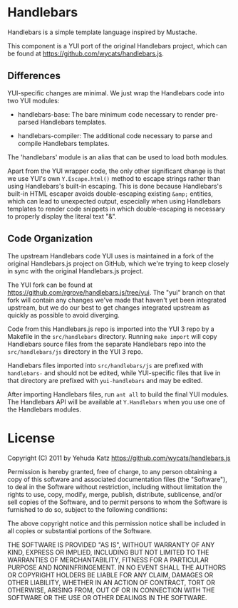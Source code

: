Handlebars
==========

Handlebars is a simple template language inspired by Mustache.

This component is a YUI port of the original Handlebars project, which can be
found at <https://github.com/wycats/handlebars.js>.


Differences
-----------

YUI-specific changes are minimal. We just wrap the Handlebars code into two YUI
modules:

  - handlebars-base: The bare minimum code necessary to render pre-parsed
    Handlebars templates.

  - handlebars-compiler: The additional code necessary to parse and compile
    Handlebars templates.

The 'handlebars' module is an alias that can be used to load both modules.

Apart from the YUI wrapper code, the only other significant change is that we
use YUI's own `Y.Escape.html()` method to escape strings rather than using
Handlebars's built-in escaping. This is done because Handlebars's built-in HTML
escaper avoids double-escaping existing `&amp;` entities, which can lead to
unexpected output, especially when using Handlebars templates to render code
snippets in which double-escaping is necessary to properly display the literal
text "&amp;".


Code Organization
-----------------

The upstream Handlebars code YUI uses is maintained in a fork of the original
Handlebars.js project on GitHub, which we're trying to keep closely in sync
with the original Handlebars.js project.

The YUI fork can be found at <https://github.com/rgrove/handlebars.js/tree/yui>.
The "yui" branch on that fork will contain any changes we've made that haven't
yet been integrated upstream, but we do our best to get changes integrated
upstream as quickly as possible to avoid diverging.

Code from this Handlebars.js repo is imported into the YUI 3 repo by a Makefile
in the `src/handlebars` directory. Running `make import` will copy Handlebars
source files from the separate Handlebars repo into the `src/handlebars/js`
directory in the YUI 3 repo.

Handlebars files imported into `src/handlebars/js` are prefixed with
`handlebars-` and should not be edited, while YUI-specific files that live in
that directory are prefixed with `yui-handlebars` and may be edited.

After importing Handlebars files, run `ant all` to build the final YUI modules.
The Handlebars API will be available at `Y.Handlebars` when you use one of the
Handlebars modules.


License
=======

Copyright (C) 2011 by Yehuda Katz
<https://github.com/wycats/handlebars.js>

Permission is hereby granted, free of charge, to any person obtaining a copy
of this software and associated documentation files (the "Software"), to deal
in the Software without restriction, including without limitation the rights
to use, copy, modify, merge, publish, distribute, sublicense, and/or sell
copies of the Software, and to permit persons to whom the Software is
furnished to do so, subject to the following conditions:

The above copyright notice and this permission notice shall be included in
all copies or substantial portions of the Software.

THE SOFTWARE IS PROVIDED "AS IS", WITHOUT WARRANTY OF ANY KIND, EXPRESS OR
IMPLIED, INCLUDING BUT NOT LIMITED TO THE WARRANTIES OF MERCHANTABILITY,
FITNESS FOR A PARTICULAR PURPOSE AND NONINFRINGEMENT. IN NO EVENT SHALL THE
AUTHORS OR COPYRIGHT HOLDERS BE LIABLE FOR ANY CLAIM, DAMAGES OR OTHER
LIABILITY, WHETHER IN AN ACTION OF CONTRACT, TORT OR OTHERWISE, ARISING FROM,
OUT OF OR IN CONNECTION WITH THE SOFTWARE OR THE USE OR OTHER DEALINGS IN
THE SOFTWARE.
